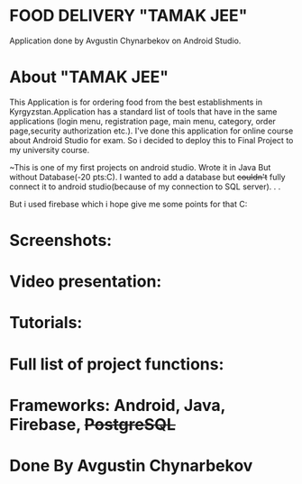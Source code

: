 # FOOD DELIVERY "TAMAK JEE"

Application done by Avgustin Chynarbekov on Android Studio.

# About "TAMAK JEE"
This Application is for ordering food from the best establishments in Kyrgyzstan.Application has a standard list of tools that have in the same applications (login menu, registration page, main menu, category, order page,security authorization etc.). I've done this application for online course about Android Studio for exam. So i decided to deploy this to Final Project to my university course.

~This is one of my first projects on android studio. Wrote it in Java But without Database(-20 pts:C).
I wanted to add a database but ~~couldn't~~ fully connect it to android studio(because of my connection to SQL server). . . 

But i used firebase which i hope give me some points for that C:


# Screenshots:
# Video presentation:
# Tutorials:
# Full list of project functions:
# Frameworks: Android, Java, Firebase, ~~PostgreSQL~~

# Done By Avgustin Chynarbekov
